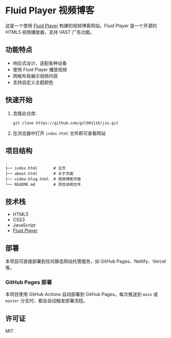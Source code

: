 # Fluid Player 视频博客

这是一个使用 [Fluid Player](https://github.com/fluid-player/fluid-player) 构建的视频博客网站。Fluid Player 是一个开源的 HTML5 视频播放器，支持 VAST 广告功能。

## 功能特点

- 响应式设计，适配各种设备
- 使用 Fluid Player 播放视频
- 网格布局展示视频内容
- 支持自定义主题颜色

## 快速开始

1. 克隆此仓库:
   ```
   git clone https://github.com/gzl001116/jiu.git
   ```

2. 在浏览器中打开 `index.html` 文件即可查看网站

## 项目结构

```
.
├── index.html       # 主页
├── about.html       # 关于页面
├── video-blog.html  # 视频博客页面
└── README.md        # 项目说明文件
```

## 技术栈

- HTML5
- CSS3
- JavaScript
- [Fluid Player](https://github.com/fluid-player/fluid-player)

## 部署

本项目可直接部署到任何静态网站托管服务，如 GitHub Pages、Netlify、Vercel 等。

### GitHub Pages 部署

本项目使用 GitHub Actions 自动部署到 GitHub Pages。每次推送到 `main` 或 `master` 分支时，都会自动触发部署流程。

## 许可证

MIT